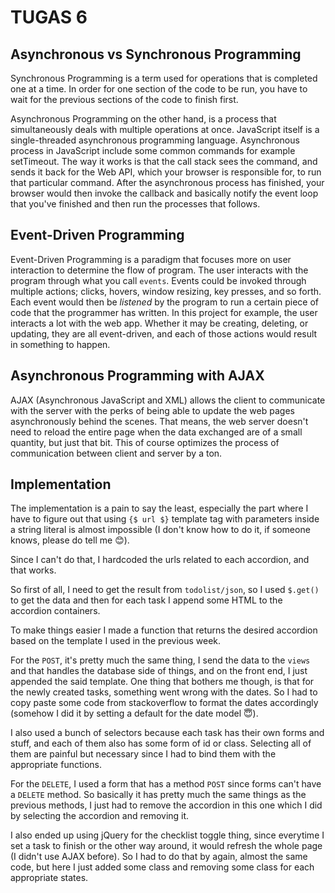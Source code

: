 # TUGAS 6

## Asynchronous vs Synchronous Programming

Synchronous Programming is a term used for operations that is completed one at a time. In order for one section of the code to be run, you have to wait for the previous sections of the code to finish first.

Asynchronous Programming on the other hand, is a process that simultaneously deals with multiple operations at once. JavaScript itself is a single-threaded asynchronous programming language. Asynchronous process in JavaScript include some common commands for example setTimeout. The way it works is that the call stack sees the command, and sends it back for the Web API, which your browser is responsible for, to run that particular command. After the asynchronous process has finished, your browser would then invoke the callback and basically notify the event loop that you've finished and then run the processes that follows.

## Event-Driven Programming

Event-Driven Programming is a paradigm that focuses more on user interaction to determine the flow of program. The user interacts with the program through what you call `events`. Events could be invoked through multiple actions; clicks, hovers, window resizing, key presses, and so forth. Each event would then be *listened* by the program to run a certain piece of code that the programmer has written. In this project for example, the user interacts a lot with the web app. Whether it may be creating, deleting, or updating, they are all event-driven, and each of those actions would result in something to happen.

## Asynchronous Programming with AJAX

AJAX (Asynchronous JavaScript and XML) allows the client to communicate with the server with the perks of being able to update the web pages asynchronously behind the scenes. That means, the web server doesn't need to reload the entire page when the data exchanged are of a small quantity, but just that bit. This of course optimizes the process of communication between client and server by a ton.

## Implementation

The implementation is a pain to say the least, especially the part where I have to figure out that using `{$ url $}` template tag with parameters inside a string literal is almost impossible (I don't know how to do it, if someone knows, please do tell me :blush:).

Since I can't do that, I hardcoded the urls related to each accordion, and that works.

So first of all, I need to get the result from `todolist/json`, so I used `$.get()` to get the data and then for each task I append some HTML to the accordion containers.

To make things easier I made a function that returns the desired accordion based on the template I used in the previous week.

For the `POST`, it's pretty much the same thing, I send the data to the `views` and that handles the database side of things, and on the front end, I just appended the said template. One thing that bothers me though, is that for the newly created tasks, something went wrong with the dates. So I had to copy paste some code from stackoverflow to format the dates accordingly (somehow I did it by setting a default for the date model :innocent:).

I also used a bunch of selectors because each task has their own forms and stuff, and each of them also has some form of id or class. Selecting all of them are painful but necessary since I had to bind them with the appropriate functions.

For the `DELETE`, I used a form that has a method `POST` since forms can't have a `DELETE` method. So basically it has pretty much the same things as the previous methods, I just had to remove the accordion in this one which I did by selecting the accordion and removing it.

I also ended up using jQuery for the checklist toggle thing, since everytime I set a task to finish or the other way around, it would refresh the whole page (I didn't use AJAX before). So I had to do that by again, almost the same code, but here I just added some class and removing some class for each appropriate states.


